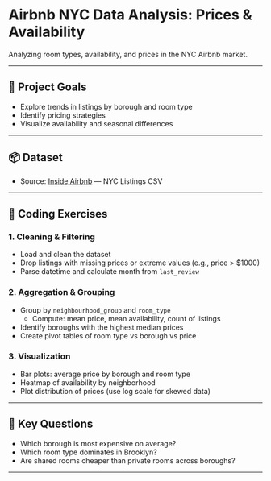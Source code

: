 # Airbnb NYC Data Analysis: Prices & Availability

Analyzing room types, availability, and prices in the NYC Airbnb market.

---

## 🚀 Project Goals
- Explore trends in listings by borough and room type
- Identify pricing strategies
- Visualize availability and seasonal differences

---

## 📦 Dataset
- Source: [Inside Airbnb](http://insideairbnb.com/get-the-data.html) — NYC Listings CSV

---

## 📌 Coding Exercises

### 1. Cleaning & Filtering
- Load and clean the dataset
- Drop listings with missing prices or extreme values (e.g., price > $1000)
- Parse datetime and calculate month from `last_review`

### 2. Aggregation & Grouping
- Group by `neighbourhood_group` and `room_type`
  - Compute: mean price, mean availability, count of listings
- Identify boroughs with the highest median prices
- Create pivot tables of room type vs borough vs price

### 3. Visualization
- Bar plots: average price by borough and room type
- Heatmap of availability by neighborhood
- Plot distribution of prices (use log scale for skewed data)

---

## 🧠 Key Questions
- Which borough is most expensive on average?
- Which room type dominates in Brooklyn?
- Are shared rooms cheaper than private rooms across boroughs?

---
